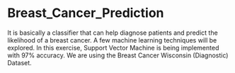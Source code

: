 # Breast_Cancer_Prediction
It is basically a classifier that can help diagnose patients and predict the likelihood of a breast cancer. A few machine learning techniques will be explored. In this exercise, Support Vector Machine is being implemented with 97% accuracy. We are using the Breast Cancer Wisconsin (Diagnostic) Dataset.
